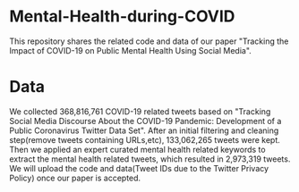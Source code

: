 # Mental-Health-during-COVID
This repository shares the related code and data of our paper "Tracking the Impact of COVID-19 on Public Mental Health Using Social Media".
# Data
We collected 368,816,761 COVID-19 related tweets based on "Tracking Social Media Discourse About the COVID-19 Pandemic: Development of a Public Coronavirus Twitter Data Set". After an initial filtering and cleaning step(remove tweets containing URLs,etc), 133,062,265 tweets were kept. Then we applied an expert curated mental health related keywords to extract the mental health related tweets, which resulted in 2,973,319 tweets. We will upload the code and data(Tweet IDs due to the Twitter Privacy Policy) once our paper is accepted.

